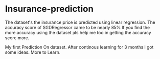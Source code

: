 # Insurance-prediction
The dataset's the insurance price is predicted using linear regression. The accuracy score of SGDRegressor came to be nearly 85%
If you find the more accuracy using the dataset pls help me too in getting the accuracy score more.

My first Prediction On dataset. After continous learning for 3 months I got some ideas. More to Learn.
